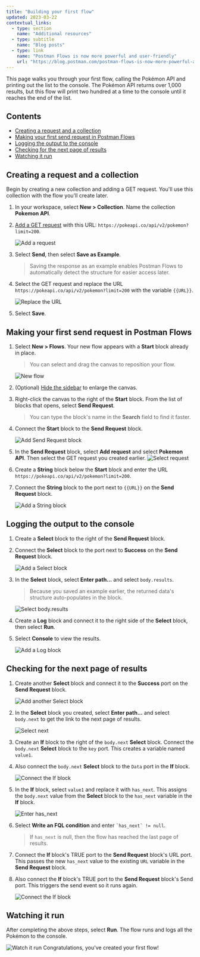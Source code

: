 ```yaml
---
title: "Building your first flow"
updated: 2023-03-22
contextual_links:
  - type: section
    name: "Additional resources"
  - type: subtitle
    name: "Blog posts"
  - type: link
    name: "Postman Flows is now more powerful and user-friendly"
    url: "https://blog.postman.com/postman-flows-is-now-more-powerful-and-user-friendly/"
---
```


This page walks you through your first flow, calling the Pokémon API and printing out the list to the console. The Pokémon API returns over 1,000 results, but this flow will print two hundred at a time to the console until it reaches the end of the list.

## Contents

<!-- vale Postman.Spelling = NO -->

* [Creating a request and a collection](#creating-a-request-and-a-collection)
* [Making your first send request in Postman Flows](#making-your-first-send-request-in-postman-flows)
* [Logging the output to the console](#logging-the-output-to-the-console)
* [Checking for the next page of results](#checking-for-the-next-page-of-results)
* [Watching it run](#watching-it-run)

<!-- vale Postman.Spelling = YES -->

## Creating a request and a collection

Begin by creating a new collection and adding a GET request. You'll use this collection with the flow you'll create later.

1. In your workspace, select **New > Collection**. Name the collection **Pokemon API**.
1. [Add a GET request](/docs/getting-started/sending-the-first-request/) with this URL: `https://pokeapi.co/api/v2/pokemon?limit=200`.

    ![Add a request](https://assets.postman.com/postman-docs/v10/flow-first-request-v10.jpg)

1. Select **Send**, then select **Save as Example**.

    > Saving the response as an example enables Postman Flows to automatically detect the structure for easier access later.

1. Select the GET request and replace the URL `https://pokeapi.co/api/v2/pokemon?limit=200` with the variable `{{URL}}`.

    ![Replace the URL](https://assets.postman.com/postman-docs/v10/flow-replace-the-url-v10.jpg)

1. Select **Save**.

## Making your first send request in Postman Flows

1. Select **New > Flows**. Your new flow appears with a **Start** block already in place.

    > You can select and drag the canvas to reposition your flow.

    ![New flow](https://assets.postman.com/postman-docs/v10/flow-start-block-2-v10.jpg)

1. (Optional) [Hide the sidebar](/docs/getting-started/navigating-postman/#sidebar) to enlarge the canvas.

1. Right-click the canvas to the right of the **Start** block. From the list of blocks that opens, select **Send Request**.

    > You can type the block's name in the **Search** field to find it faster.

1. Connect the **Start** block to the **Send Request** block.

    ![Add Send Request block](https://assets.postman.com/postman-docs/v10/flow-add-send-request-1-v10.jpg)

1. In the **Send Request** block, select **Add request** and select **Pokemon API**. Then select the GET request you created earlier.
    ![Select request](https://assets.postman.com/postman-docs/v10/flow-select-request-1-v10.jpg)

1. Create a **String** block below the **Start** block and enter the URL `https://pokeapi.co/api/v2/pokemon?limit=200`.
1. Connect the **String** block to the port next to `{{URL}}` on the **Send Request** block.

    ![Add a String block](https://assets.postman.com/postman-docs/v10/flow-add-string-block-1-v10.jpg)

## Logging the output to the console

1. Create a **Select** block to the right of the **Send Request** block.
1. Connect the **Select** block to the port next to **Success** on the **Send Request** block.

    ![Add a Select block](https://assets.postman.com/postman-docs/v10/flow-add-select-1-v10.jpg)

1. In the **Select** block, select **Enter path...** and select `body.results`.

    > Because you saved an example earlier, the returned data's structure auto-populates in the block.

    ![Select body.results](https://assets.postman.com/postman-docs/v10/flow-body-results-1-v10.jpg)

1. Create a **Log** block and connect it to the right side of the **Select** block, then select **Run**.
1. Select **Console** to view the results.

    ![Add a Log block](https://assets.postman.com/postman-docs/v10/flow-add-log-1-v10.jpg)

## Checking for the next page of results

1. Create another **Select** block and connect it to the **Success** port on the **Send Request** block.

    ![Add another Select block](https://assets.postman.com/postman-docs/v10/flow-add-another-select-1-v10.jpg)

1. In the **Select** block you created, select **Enter path...** and select `body.next` to get the link to the next page of results.

    ![Select `next`](https://assets.postman.com/postman-docs/v10/flow-select-next-v10.jpg)

1. Create an **If** block to the right of the `body.next` **Select** block. Connect the `body.next` **Select** block to the `key` port. This creates a variable named `value1`.

1. Also connect the `body.next` **Select** block to the `Data` port in the **If** block.

    ![Connect the **If** block](https://assets.postman.com/postman-docs/v10/flow-add-if-block-2-v10.jpg)

1. In the **If** block, select `value1` and replace it with `has_next`. This assigns the `body.next` value from the **Select** block to the `has_next` variable in the **If** block.

    ![Enter `has_next`](https://assets.postman.com/postman-docs/v10/flow-enter-has-next-1-v10.jpg)

1. Select **Write an FQL condition** and enter <code class="language-text">&#96;has_next&#96; != null</code>.

    > If `has_next` is null, then the flow has reached the last page of results.

1. Connect the **If** block's TRUE port to the **Send Request** block's URL port. This passes the new `has_next` value to the existing `URL` variable in the **Send Request** block.
1. Also connect the **If** block's TRUE port to the **Send Request** block's Send port. This triggers the send event so it runs again.

    ![Connect the If block](https://assets.postman.com/postman-docs/v10/flow-connect-if-2-v10.jpg)

## Watching it run

<!-- vale Postman.Vocab = NO -->

After completing the above steps, select **Run**. The flow runs and logs all the Pokémon to the console.

<!-- vale Postman.Vocab = YES -->

![Watch it run](https://assets.postman.com/postman-docs/v10/flow-watch-it-run-2-v10.gif)
Congratulations, you've created your first flow!
